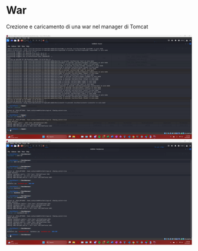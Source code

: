 # War

Crezione e caricamento di una war nel manager di Tomcat


<img src="../immagini/25jar.png" alt="Logo" width="700"/>


<img src="../immagini/26shellwar.png" alt="Logo" width="700"/>


